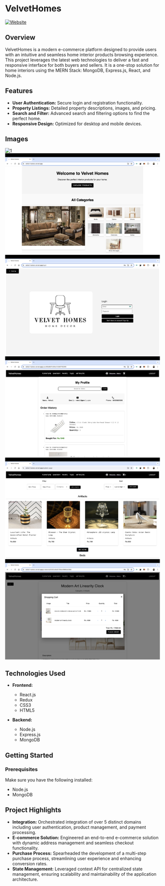 # VelvetHomes

[![Website](https://img.shields.io/website?url=https%3A%2F%2Fvelvet-homes.vercel.app)](https://velvet-homes.vercel.app)

## Overview

VelvetHomes is a modern e-commerce platform designed to provide users with an intuitive and seamless home interior products browsing experience. This project leverages the latest web technologies to deliver a fast and responsive interface for both buyers and sellers. It is a one-stop solution for home interiors using the MERN Stack: MongoDB, Express.js, React, and Node.js.

## Features

- **User Authentication:** Secure login and registration functionality.
- **Property Listings:** Detailed property descriptions, images, and pricing.
- **Search and Filter:** Advanced search and filtering options to find the perfect home.
- **Responsive Design:** Optimized for desktop and mobile devices.


## Images

![1](./images/1.png)
![2](./images/2.png)
![3](./images/3.png)
![4](./images/4.png)
![5](./images/5.png)
![6](./images/6.png)

## Technologies Used

- **Frontend:**
  - React.js
  - Redux
  - CSS3
  - HTML5

- **Backend:**
  - Node.js
  - Express.js
  - MongoDB

## Getting Started

### Prerequisites

Make sure you have the following installed:

- Node.js
- MongoDB

## Project Highlights

- **Integration:** Orchestrated integration of over 5 distinct domains including user authentication, product management, and payment processing.
- **E-commerce Solution:** Engineered an end-to-end e-commerce solution with dynamic address management and seamless checkout functionality.
- **Purchase Process:** Spearheaded the development of a multi-step purchase process, streamlining user experience and enhancing conversion rates.
- **State Management:** Leveraged context API for centralized state management, ensuring scalability and maintainability of the application architecture.



